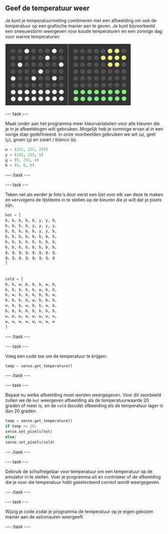 ## Geef de temperatuur weer

Je kunt je temperatuurmeting combineren met een afbeelding om ook de temperatuur op een grafische manier aan te geven. Je kunt bijvoorbeeld een sneeuwstorm weergeven voor koude temperaturen en een zonnige dag voor warme temperaturen:

![Warm en koud](images/hot-and-cold.png)

--- task ---

Maak onder aan het programma meer kleurvariabelen voor alle kleuren die je in je afbeeldingen wilt gebruiken. Mogelijk heb je sommige ervan al in een vorige stap gedefinieerd. In onze voorbeelden gebruiken we wit (`w`), geel (`y`), groen (`g`) en zwart / blanco (`b`).

```python
w = (255, 255, 255)
y = (255, 255, 0)
g = (0, 255, 0)
b = (0, 0, 0)
```

--- /task ---

--- task ---

Teken net als eerder je foto's door eerst een lijst voor elk van deze te maken en vervolgens de lijstitems in te stellen op de kleuren die je wilt dat je pixels zijn.

```python
hot = [
b, b, b, b, b, y, y, b,
b, b, b, b, y, y, y, y,
b, b, b, b, b, y, y, b,
b, b, b, b, b, b, b, b,
b, b, b, b, b, b, b, b,
b, b, b, b, b, b, b, b,
g, g, g, g, g, g, g, g,
g, g, g, g, g, g, g, g
]


cold = [
b, b, w, b, b, b, w, b,
b, b, b, b, b, w, b, b,
b, w, b, b, b, b, b, w,
b, b, b, b, w, b, b, b,
w, b, b, w, b, b, w, b,
b, b, b, b, b, b, b, b,
w, w, w, w, w, w, w, w,
w, w, w, w, w, w, w, w
]
```

--- /task ---

--- task ---

Voeg een code toe om de temperatuur te krijgen:

```python
temp = sense.get_temperature()
```

--- /task ---

--- task ---

Bepaal nu welke afbeelding moet worden weergegeven. Voor dit voorbeeld zullen we de `hot` weergeven afbeelding als de temperatuurwaarde 20 graden of meer is, en de `cold` (koude) afbeelding als de temperatuur lager is dan 20 graden.

```python
temp = sense.get_temperature()
if temp >= 20:
sense.set_pixels(hot)
else:
sense.set_pixels(cold)
```

--- /task ---

--- task ---

Gebruik de schuifregelaar voor temperatuur om een ​​temperatuur op de emulator in te stellen. Voer je programma uit en controleer of de afbeelding die je voor die temperatuur hebt geselecteerd correct wordt weergegeven.

--- /task ---

--- task ---

Wijzig je code zodat je programma de temperatuur op je eigen gekozen manier aan de astronauten weergeeft.

--- /task ---